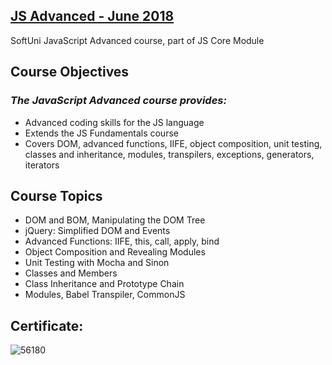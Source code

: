 ## [JS Advanced - June 2018](https://softuni.bg/trainings/1969/js-advanced-june-2018)
SoftUni JavaScript Advanced course, part of JS Core Module

## Course Objectives
### **_The JavaScript Advanced course provides:_**

 - Advanced coding skills for the JS language
 - Extends the JS Fundamentals course
 - Covers DOM, advanced functions, IIFE, object composition, unit testing, classes and inheritance, modules, transpilers, exceptions, generators, iterators


## Course Topics
 - DOM and BOM, Manipulating the DOM Tree
 - jQuery: Simplified DOM and Events
 - Advanced Functions: IIFE, this, call, apply, bind
 - Object Composition and Revealing Modules
 - Unit Testing with Mocha and Sinon
 - Classes and Members
 - Class Inheritance and Prototype Chain
 - Modules, Babel Transpiler, CommonJS
 
 ## Certificate:

![56180](https://user-images.githubusercontent.com/16088420/44111028-0224cd0e-a00a-11e8-8977-2f77ba701d59.jpg)
